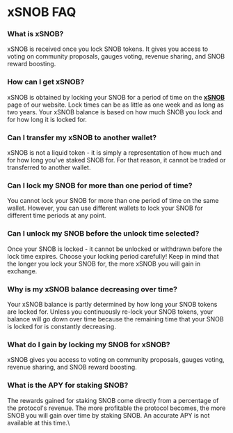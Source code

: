 # xSNOB FAQ

### **What is xSNOB?**

xSNOB is received once you lock SNOB tokens. It gives you access to voting on community proposals, gauges voting, revenue sharing, and SNOB reward boosting.

### **How can I get xSNOB?**

xSNOB is obtained by locking your SNOB for a period of time on the [**xSNOB**](https://app.snowball.network/staking) page of our website. Lock times can be as little as one week and as long as two years. Your xSNOB balance is based on how much SNOB you lock and for how long it is locked for.

### Can I transfer my xSNOB to another wallet?

xSNOB is not a liquid token - it is simply a representation of how much and for how long you've staked SNOB for. For that reason, it cannot be traded or transferred to another wallet.

### **Can I lock my SNOB for more than one period of time?**

You cannot lock your SNOB for more than one period of time on the same wallet. However, you can use different wallets to lock your SNOB for different time periods at any point.

### Can I unlock my SNOB before the unlock time selected?

Once your SNOB is locked - it cannot be unlocked or withdrawn before the lock time expires. Choose your locking period carefully! Keep in mind that the longer you lock your SNOB for, the more xSNOB you will gain in exchange.

### **Why is my xSNOB balance decreasing over time?**

Your xSNOB balance is partly determined by how long your SNOB tokens are locked for. Unless you continuously re-lock your SNOB tokens, your balance will go down over time because the remaining time that your SNOB is locked for is constantly decreasing.

### **What do I gain by locking my SNOB for xSNOB?**

xSNOB gives you access to voting on community proposals, gauges voting, revenue sharing, and SNOB reward boosting.

### What is the APY for staking SNOB?

The rewards gained for staking SNOB come directly from a percentage of the protocol's revenue. The more profitable the protocol becomes, the more SNOB you will gain over time by staking SNOB. An accurate APY is not available at this time.\
